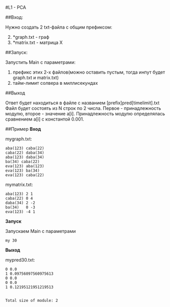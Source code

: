 #L1 - PCA


##Вход:
 
 Нужно создать 2 txt-файла с общим префиксом: 


2) *graph.txt - граф
3) *matrix.txt - матрица X

##Запуск:


Запустить Main с параметрами:
1) префикс этих 2-х файлов(можно оставить пустым, тогда инпут будет graph.txt и matrix.txt)
2) тайм-лимит солвера в миллисекундах

##Выход


Ответ будет находиться в файле с названием [prefix]pred[timelimit].txt
Файл будет состоять из N строк по 2 числа. Первое - принадлежность модулю, второе - значение a[i]. Принадлежность модулю определялась сравнением a[i] с константой 0.001.

##Пример
**Вход**

mygraph.txt:


    aba(123) caba(22)
    caba(22) daba(34)
    aba(123) daba(34)
    ba(34) caba(22)
    eva(123) aba(123)
    eva(123) ba(34)
    eva(123) caba(22)
    
mymatrix.txt:

    aba(123) 2 1
    caba(22) 0 4
    daba(34) 2 -2
    ba(34)   0 -3
    eva(123) -4 1
    
**Запуск**

Запускаем Main c параметрами

    my 30
    
**Выход**

mypred30.txt:


    0 0.0
    1 0.09756097560975613
    0 0.0
    0 0.0
    1 0.12195121951219513
    
    
    Total size of module: 2 
    
